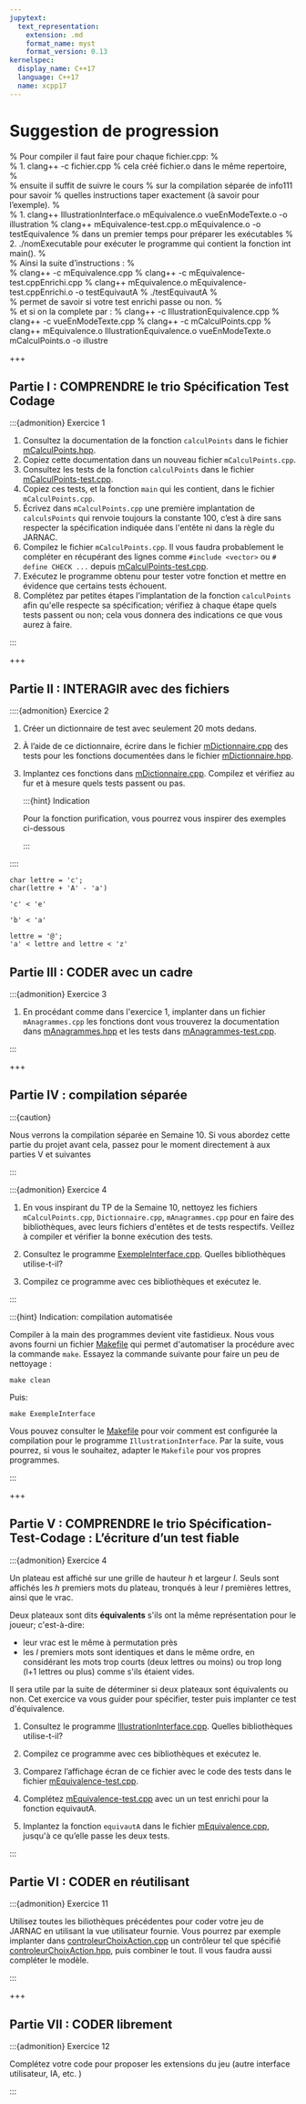 ```yaml
---
jupytext:
  text_representation:
    extension: .md
    format_name: myst
    format_version: 0.13
kernelspec:
  display_name: C++17
  language: C++17
  name: xcpp17
---
```


# Suggestion de progression

% Pour compiler il faut faire pour chaque fichier.cpp:
%  
% 1.  clang++ -c fichier.cpp
%     cela créé fichier.o dans le même repertoire,
%  
% ensuite il suffit de suivre le cours
% sur la compilation séparée de info111 pour savoir
% quelles instructions taper exactement (à savoir pour l’exemple).
%  
% 1.  clang++ IllustrationInterface.o mEquivalence.o vueEnModeTexte.o -o illustration
%     clang++ mEquivalence-test.cpp.o mEquivalence.o -o testEquivalence
%     dans un premier temps pour préparer les exécutables
% 2.  ./nomExecutable pour exécuter le programme qui contient la fonction int main().
%  
% Ainsi la suite d’instructions :
%  
% clang++ -c mEquivalence.cpp
% clang++ -c mEquivalence-test.cppEnrichi.cpp
% clang++ mEquivalence.o mEquivalence-test.cppEnrichi.o -o testEquivautA
% ./testEquivautA
%  
% permet de savoir si votre test enrichi passe ou non.
%  
% et si on la complete par :
% clang++ -c IllustrationEquivalence.cpp
% clang++ -c vueEnModeTexte.cpp
% clang++ -c mCalculPoints.cpp
% clang++ mEquivalence.o IllustrationEquivalence.o vueEnModeTexte.o mCalculPoints.o -o illustre

+++

## Partie I : COMPRENDRE le trio Spécification Test Codage

:::{admonition} Exercice 1

1.  Consultez la documentation de la fonction `calculPoints` dans le
    fichier [mCalculPoints.hpp](mCalculPoints.hpp).
2.  Copiez cette documentation dans un nouveau fichier
    `mCalculPoints.cpp`.
3.  Consultez les tests de la fonction `calculPoints` dans le fichier
    [mCalculPoints-test.cpp](mCalculPoints-test.cpp).
4.  Copiez ces tests, et la fonction `main` qui les contient, dans le
    fichier `mCalculPoints.cpp`.
5.  Écrivez dans `mCalculPoints.cpp` une première implantation de
    `calculsPoints` qui renvoie toujours la constante 100, c’est à
    dire sans respecter la spécification indiquée dans l'entête ni
    dans la règle du JARNAC.
6.  Compilez le fichier `mCalculPoints.cpp`. Il vous faudra
    probablement le compléter en récupérant des lignes comme `#include
    <vector>` ou `# define CHECK ...` depuis
    [mCalculPoints-test.cpp](mCalculPoints-test.cpp).
7.  Exécutez le programme obtenu pour tester votre fonction et mettre
    en évidence que certains tests échouent.
8.  Complétez par petites étapes l'implantation de la fonction
    `calculPoints` afin qu'elle respecte sa spécification; vérifiez à
    chaque étape quels tests passent ou non; cela vous donnera des
    indications ce que vous aurez à faire.

:::

+++

## Partie II : INTERAGIR avec des fichiers

::::{admonition} Exercice 2

1.  Créer un dictionnaire de test avec seulement 20 mots dedans.

2.  À l’aide de ce dictionnaire, écrire dans le fichier
    [mDictionnaire.cpp](mDictionnaire.cpp) des tests pour les fonctions documentées
    dans le fichier [mDictionnaire.hpp](mDictionnaire.hpp).

3.  Implantez ces fonctions dans [mDictionnaire.cpp](mDictionnaire.cpp). Compilez et
    vérifiez au fur et à mesure quels tests passent ou pas.

    :::{hint} Indication
	
	Pour la fonction purification, vous pourrez vous inspirer des
    exemples ci-dessous
	
	:::

::::

```{code-cell}
char lettre = 'c';
char(lettre + 'A' - 'a')
```

```{code-cell}
'c' < 'e'
```

```{code-cell}
'b' < 'a'
```

```{code-cell}
lettre = '@';
'a' < lettre and lettre < 'z'
```

## Partie III : CODER avec un cadre

:::{admonition} Exercice 3

1.  En procédant comme dans l'exercice 1, implanter dans un fichier
    `mAnagrammes.cpp` les fonctions dont vous trouverez la
    documentation dans [mAnagrammes.hpp](mAnagrammes.hpp) et les tests dans
    [mAnagrammes-test.cpp](mAnagrammes-test.cpp).

:::

+++

## Partie IV : compilation séparée

:::{caution} 

Nous verrons la compilation séparée en Semaine 10. Si vous abordez
cette partie du projet avant cela, passez pour le moment directement à
aux parties V et suivantes

:::

:::{admonition} Exercice 4

1.  En vous inspirant du TP de la Semaine 10, nettoyez les fichiers
    `mCalculPoints.cpp`, `Dictionnaire.cpp`,
    `mAnagrammes.cpp` pour en faire des bibliothèques, avec
    leurs fichiers d'entêtes et de tests respectifs. Veillez à
    compiler et vérifier la bonne exécution des tests.

2.  Consultez le programme [ExempleInterface.cpp](ExempleInterface.cpp). Quelles
    bibliothèques utilise-t-il?
	
3.  Compilez ce programme avec ces bibliothèques et exécutez le.

:::

:::{hint} Indication: compilation automatisée

Compiler à la main des programmes devient vite fastidieux.  Nous vous
avons fourni un fichier [Makefile](Makefile) qui permet d'automatiser la
procédure avec la commande `make`. Essayez la commande suivante pour
faire un peu de nettoyage :

```
make clean
```

Puis:

```
make ExempleInterface
```

Vous pouvez consulter le [Makefile](Makefile) pour voir comment est configurée
la compilation pour le programme `IllustrationInterface`. Par la
suite, vous pourrez, si vous le souhaitez, adapter le `Makefile` pour
vos propres programmes.

:::

+++

## Partie V : COMPRENDRE le trio Spécification-Test-Codage : L’écriture d’un test fiable

:::{admonition} Exercice 4

Un plateau est affiché sur une grille de hauteur $h$ et largeur $l$.
Seuls sont affichés les $h$ premiers mots du plateau, tronqués à leur
$l$ premières lettres, ainsi que le vrac.

Deux plateaux sont dits **équivalents** s'ils ont la même
représentation pour le joueur; c'est-à-dire:

- leur vrac est le même à permutation près
- les $l$ premiers mots sont identiques et dans le même ordre, en
  considérant les mots trop courts (deux lettres ou moins) ou trop
  long (l+1 lettres ou plus) comme s'ils étaient vides.

Il sera utile par la suite de déterminer si deux plateaux sont
équivalents ou non. Cet exercice va vous guider pour spécifier, tester
puis implanter ce test d'équivalence.

1.  Consultez le programme [IllustrationInterface.cpp](IllustrationInterface.cpp). Quelles
    bibliothèques utilise-t-il?
	
2.  Compilez ce programme avec ces bibliothèques et exécutez le.

3.  Comparez l’affichage écran de ce fichier avec le code des tests
    dans le fichier [mEquivalence-test.cpp](mEquivalence-test.cpp).

4.  Complétez [mEquivalence-test.cpp](mEquivalence-test.cpp) avec un un test enrichi pour la
    fonction equivautA.

5.  Implantez la fonction `equivautA` dans le fichier
    [mEquivalence.cpp](mEquivalence.cpp), jusqu'à ce qu’elle passe les deux tests.

:::


## Partie VI : CODER en réutilisant

:::{admonition} Exercice 11

Utilisez toutes les biliothèques précédentes pour coder votre jeu de
JARNAC en utilisant la vue utilisateur fournie. Vous pourrez par
exemple implanter dans [controleurChoixAction.cpp](controleurChoixAction.cpp) un contrôleur tel
que spécifié [controleurChoixAction.hpp](controleurChoixAction.hpp), puis combiner le tout. Il
vous faudra aussi compléter le modèle.

:::

+++

## Partie VII : CODER librement

:::{admonition} Exercice 12

Complétez votre code pour proposer les extensions du jeu (autre
interface utilisateur, IA, etc. )

:::
